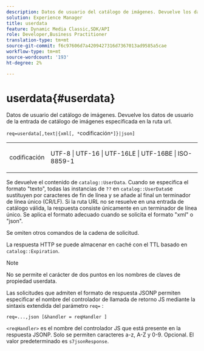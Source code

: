 ```yaml
---
description: Datos de usuario del catálogo de imágenes. Devuelve los datos de usuario de la entrada de catálogo de imágenes especificada en la ruta url.
solution: Experience Manager
title: userdata
feature: Dynamic Media Classic,SDK/API
role: Developer,Business Practitioner
translation-type: tm+mt
source-git-commit: f6c97606d7a4209427316d7367013ad9585a5cae
workflow-type: tm+mt
source-wordcount: '193'
ht-degree: 2%

---
```



# userdata{#userdata}

Datos de usuario del catálogo de imágenes. Devuelve los datos de usuario de la entrada de catálogo de imágenes especificada en la ruta url.

`req=userdata[,text|{xml[, *`codificación`*]}|json]`

<table id="simpletable_F9D94C83865F4216BCF7987C32FACC46"> 
 <tr class="strow"> 
  <td class="stentry"> <p><span class="varname"> codificación</span> </p> </td> 
  <td class="stentry"> <p><span class="codeph"> UTF-8 | UTF-16 | UTF-16LE | UTF-16BE | ISO-8859-1</span> </p></td> 
 </tr> 
</table>

Se devuelve el contenido de `catalog::UserData`. Cuando se especifica el formato &quot;texto&quot;, todas las instancias de `??` en `catalog::UserData`se sustituyen por caracteres de fin de línea y se añade al final un terminador de línea único (CR/LF). Si la ruta URL no se resuelve en una entrada de catálogo válida, la respuesta consiste únicamente en un terminador de línea único. Se aplica el formato adecuado cuando se solicita el formato &quot;xml&quot; o &quot;json&quot;.

Se omiten otros comandos de la cadena de solicitud.

La respuesta HTTP se puede almacenar en caché con el TTL basado en `catalog::Expiration`.

>[!NOTE]
>
>No se permite el carácter de dos puntos en los nombres de claves de propiedad userdata.

Las solicitudes que admiten el formato de respuesta JSONP permiten especificar el nombre del controlador de llamada de retorno JS mediante la sintaxis extendida del parámetro `req=` :

`req=...,json [&handler = reqHandler ]`

`<reqHandler>` es el nombre del controlador JS que está presente en la respuesta JSONP. Solo se permiten caracteres a-z, A-Z y 0-9. Opcional. El valor predeterminado es `s7jsonResponse`.
